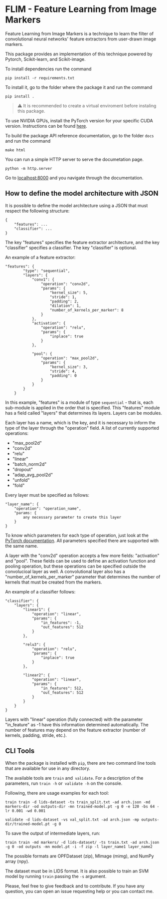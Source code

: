 # FLIM - Feature Learning from Image Markers

Feature Learning from Image Markers is a technique to learn the filter of convolutional neural networks' feature extractors from user-drawn image markers.

This package provides an implementation of this technique powered by Pytorch, Scikit-learn, and Scikit-image.

 To install dependencies run the command

 ```
 pip install -r requirements.txt
 ```

To install it, go to the folder where the package it and run the command

 ```
 pip install . 
 ```

> :warning: It is recommended to create a virtual enviroment before instaling this package.

To use NVIDIA GPUs, install the PyTorch version for your specific CUDA version. Instructions can be found [here](https://pytorch.org/get-started/locally/?source=Google&medium=PaidSearch&utm_campaign=1712411904&utm_adgroup=66400476185&utm_keyword=install%20pytorch&utm_offering=AI&utm_Product=PYTorch&gclid=CjwKCAjwh7H7BRBBEiwAPXjaduQvhmeLJWAM3I-IXfEKzXHKkvyD7goKEVfInMqa845hvyoOY6AcoBoCyHMQAvD_BwE).

To build the package API reference documentation, go to the folder `docs` and run the command

```
make html
```

You can run a simple HTTP server to serve the documetation page.

```
python -m http.server
```

Go to [localhost:8000](localhost:8000) and you navigate through the documentation.

## How to define the model architecture with JSON

It is possible to define the model architecture using a JSON that must respect the following structure:

```
{
    "features": ...
    "classifier": ...
}
```

The key "features" specifies the feature extractor architecture, and the key "classifier" specifies a classifier. The key "classifier" is optional.

An example of a feature extractor:

```
"features": {
        "type": "sequential",
        "layers": {
            "conv1": {
                "operation": "conv2d",
                "params": {
                    "kernel_size": 5,
                    "stride": 1,
                    "padding": 2,
                    "dilation": 1,
                    "number_of_kernels_per_marker": 8
                }
            },
            "activation": {
                "operation": "relu",
                "params": {
                    "inplace": true
                }
            },

            "pool": {
                "operation": "max_pool2d",
                "params": {
                    "kernel_size": 3,
                    "stride": 4,
                    "padding": 0
                }
            }
        }
    }
```

In this example, "features" is a module of type `sequential` - that is, each sub-module is applied in the order that is specified. This "features" module has a field called "layers" that determines its layers. Layers can be modules.

Each layer has a name, which is the key, and it is necessary to inform the type of the layer through the "operation" field. A list of currently supported operations:

* "max_pool2d"
* "conv2d"
* "relu"
* "linear"
* "batch_norm2d"
* "dropout"
* "adap_avg_pool2d"
* "unfold"
* "fold"

Every layer must be specified as follows:

```
"layer_name": {
    "operation": "operation_name",
    "params: {
        any necessary parameter to create this layer
    }
}
``` 
To know which parameters for each type of operation, just look at the [PyTorch documentation](https://pytorch.org/docs/stable/nn.html). All parameters specified there are supported with the same name.

A layer with the "conv2d" operation accepts a few more fields: "activation" and "pool". These fields can be used to define an activation function and pooling operation, but these operations can be specified outside the convolucioal layer as well. A convolutional layer also has a "number_of_kernels_per_marker" parameter that determines the number of kernels that must be created from the markers.

An example of a classifier follows:

```
"classifier": {
    "layers": {
        "linear1": {
            "operation": "linear",
            "params": {
                "in_features": -1,
                "out_features": 512
            }
        },
       
        "relu3": {
            "operation": "relu",
            "params": {
                "inplace": true
            }
        },

        "linear2": {
            "operation": "linear",
            "params": {
                "in_features": 512,
                "out_features": 512
            }
        }
    }
}
```

Layers with "linear" operation (fully connected) with the parameter "in_feature" as -1 have this information determined automatically. The number of features may depend on the feature extractor (number of kernels, padding, stride, etc.).

## CLI Tools

When the package is installed with `pip`, there are two command line tools that are available for use in any directory.

The available tools are `train` and` validate`. For a description of the parameters, run `train -h` or` validate -h` on the console.

Following, there are usage examples for each tool:

```
train train -d lids-dataset -ts train_split.txt -ad arch.json -md markers-dir -od outputs-dir -mn trained-model.pt -g 0 -e 120 -bs 64 -lr 0.001 -wd 0.001
```

```
validate -d lids-dataset -vs val_split.txt -ad arch.json -mp outputs-dir/trained-model.pt -g 0
```

To save the output of intermediate layers, run:

```
train train -md markers/ -d lids-dataset/ -ts train.txt -ad arch.json -g 0 -od outputs -mn model.pt -i -f zip -l layer_name1 layer_name2
```

The possible formats are OPFDataset (zip), MImage (mimg), and NumPy array (npy).

The dataset must be in LIDS format. It is also possible to train an SVM model by running `train` passing the `-s` argument.

Please, feel free to give feedback and to contribute. If you have any question, you can open an issue requesting help or you can contact me.